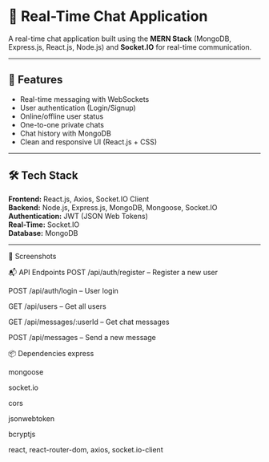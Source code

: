# 💬 Real-Time Chat Application

A real-time chat application built using the **MERN Stack** (MongoDB, Express.js, React.js, Node.js) and **Socket.IO** for real-time communication.

---

## 🚀 Features

- Real-time messaging with WebSockets
- User authentication (Login/Signup)
- Online/offline user status
- One-to-one private chats
- Chat history with MongoDB
- Clean and responsive UI (React.js + CSS)

---

## 🛠️ Tech Stack

**Frontend:** React.js, Axios, Socket.IO Client  
**Backend:** Node.js, Express.js, MongoDB, Mongoose, Socket.IO  
**Authentication:** JWT (JSON Web Tokens)  
**Real-Time:** Socket.IO  
**Database:** MongoDB

---

📸 Screenshots


📬 API Endpoints
POST /api/auth/register – Register a new user

POST /api/auth/login – User login

GET /api/users – Get all users

GET /api/messages/:userId – Get chat messages

POST /api/messages – Send a new message

📦 Dependencies
express

mongoose

socket.io

cors

jsonwebtoken

bcryptjs

react, react-router-dom, axios, socket.io-client

